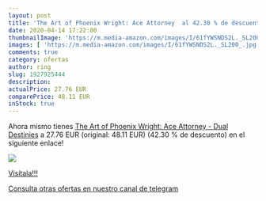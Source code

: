 ```yaml
---
layout: post
title: 'The Art of Phoenix Wright: Ace Attorney  al 42.30 % de descuento'
date: 2020-04-14 17:22:00
thumbnailImage: 'https://m.media-amazon.com/images/I/61fYWSNDS2L._SL200_.jpg'
images: [ 'https://m.media-amazon.com/images/I/61fYWSNDS2L._SL200_.jpg' ]
comments: true
category: ofertas
author: ring
slug: 1927925444
description:
actualPrice: 27.76 EUR
comparePrice: 48.11 EUR
inStock: true
---
```


Ahora mismo tienes [The Art of Phoenix Wright: Ace Attorney - Dual Destinies](https://www.amazon.es/dp/1927925444/?tag=redken-21) a 27.76 EUR (original: 48.11 EUR) (42.30 %  de descuento) en el siguiente enlace!

[![](https://m.media-amazon.com/images/I/61fYWSNDS2L._SL200_.jpg)](https://www.amazon.es/dp/1927925444/?tag=redken-21)

[Visítala!!!](https://www.amazon.es/dp/1927925444/?tag=redken-21)

[Consulta otras ofertas en nuestro canal de telegram](https://t.me/s/ofertas25)
